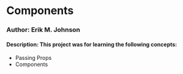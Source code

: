 # Components

### Author: Erik M. Johnson

#### Description: This project was for learning the following concepts:
- Passing Props
- Components
